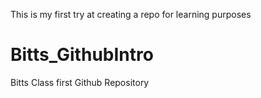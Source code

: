 This is my first try at creating a repo for learning purposes

# Bitts_GithubIntro
Bitts Class first Github Repository
